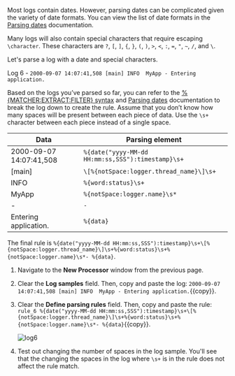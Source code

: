 Most logs contain dates. However, parsing dates can be complicated given the variety of date formats. You can view the list of date formats in the <a href="https://docs.datadoghq.com/logs/processing/parsing/?tab=matcher#parsing-dates" target="_blank">Parsing dates</a> documentation.

Many logs will also contain special characters that require escaping `\character`. These characters are `?`, `[`, `]`, `{`, `}`, `(`, `)`, `>`, `<`, `:`, `=`, `"`, `~`, `/`, and `\`.

Let's parse a log with a date and special characters.

Log 6 - `2000-09-07 14:07:41,508 [main] INFO  MyApp - Entering application.`

Based on the logs you’ve parsed so far, you can refer to the <a href="https://docs.datadoghq.com/logs/processing/parsing/overview" target="_blank">%{MATCHER:EXTRACT:FILTER} syntax</a> and <a href="https://docs.datadoghq.com/logs/processing/parsing/?tab=matcher#parsing-dates" target="_blank">Parsing dates</a>  documentation to break the log down to create the rule. Assume that you don’t know how many spaces will be present between each piece of data. Use the `\s+` character between each piece instead of a single space.

| Data | Parsing element |
|------|-----------------|
| 2000-09-07 14:07:41,508 | `%{date("yyyy-MM-dd HH:mm:ss,SSS"):timestamp}\s+` |
| [main] | `\[%{notSpace:logger.thread_name}\]\s+` |
| INFO | `%{word:status}\s+` |
| MyApp | `%{notSpace:logger.name}\s*` |
| - | `-` |
| Entering application. | `%{data}` |

The final rule is `%{date("yyyy-MM-dd HH:mm:ss,SSS"):timestamp}\s+\[%{notSpace:logger.thread_name}\]\s+%{word:status}\s+%{notSpace:logger.name}\s*- %{data}`.

1. Navigate to the **New Processor** window from the previous page.

2. Clear the **Log samples** field. Then, copy and paste the log: `2000-09-07 14:07:41,508 [main] INFO  MyApp - Entering application.`{{copy}}.

3. Clear the **Define parsing rules** field. Then, copy and paste the rule: `rule_6 %{date("yyyy-MM-dd HH:mm:ss,SSS"):timestamp}\s+\[%{notSpace:logger.thread_name}\]\s+%{word:status}\s+%{notSpace:logger.name}\s*- %{data}`{{copy}}.

    ![log6](logsparsing/assets/log6.png)

4. Test out changing the number of spaces in the log sample. You'll see that the changing the spaces in the log where `\s+` is in the rule does not affect the rule match.


